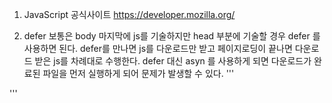 1. JavaScript 공식사이트
https://developer.mozilla.org/

2. defer
보통은 body 마지막에 js를 기술하지만 head 부분에 기술할 경우 defer 를 사용하면 된다.
defer를 만나면 js를 다운로드만 받고 페이지로딩이 끝나면 다운로드 받은 js를 차례대로 수행한다.
defer 대신 asyn 를 사용하게 되면 다운로드가 완료된 파일을 먼저 실행하게 되어 문제가 발생할 수 있다.
  '''
    <html>
      <head>
        <script defer src="main.js"></script>
      </head>
    <body>
    </body>
    </html>
  '''
